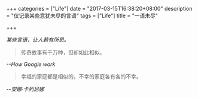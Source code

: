 +++
categories = ["Life"]
date = "2017-03-15T16:38:20+08:00"
description = "仅记录某些意犹未尽的言语"
tags = ["Life"]
title = "一语未尽"

+++

*某些言语，让人若有所思。*

> 传奇故事有千万种，但却如此相似。 

*--How Google work*


> 幸福的家庭都是相似的，不幸的家庭各有各的不幸。

*--安娜·卡列尼娜*
